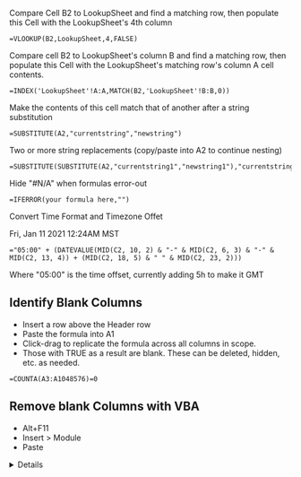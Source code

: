 Compare Cell B2 to LookupSheet and find a matching row, then populate this Cell with the LookupSheet's 4th column
```
=VLOOKUP(B2,LookupSheet,4,FALSE)
```

Compare cell B2 to LookupSheet's column B and find a matching row, then populate this Cell with the LookupSheet's matching row's column A cell contents.
```
=INDEX('LookupSheet'!A:A,MATCH(B2,'LookupSheet'!B:B,0))
```

Make the contents of this cell match that of another after a string substitution
```
=SUBSTITUTE(A2,"currentstring","newstring")
```

Two or more string replacements (copy/paste into A2 to continue nesting)
```
=SUBSTITUTE(SUBSTITUTE(A2,"currentstring1","newstring1"),"currentstring2","newstring2")
```

Hide "#N/A" when formulas error-out
```
=IFERROR(your formula here,"") 
```

Convert Time Format and Timezone Offet

Fri, Jan 11 2021 12:24AM MST

```="05:00" + (DATEVALUE(MID(C2, 10, 2) & "-" & MID(C2, 6, 3) & "-" & MID(C2, 13, 4)) + (MID(C2, 18, 5) & " " & MID(C2, 23, 2)))```

Where "05:00" is the time offset, currently adding 5h to make it GMT

## Identify Blank Columns
- Insert a row above the Header row
- Paste the formula into A1
- Click-drag to replicate the formula across all columns in scope.
- Those with TRUE as a result are blank. These can be deleted, hidden, etc. as needed.
```
=COUNTA(A3:A1048576)=0
```



## Remove blank Columns with VBA
- Alt+F11
- Insert > Module
- Paste

<details>
```
Public Sub DeleteEmptyColumns()
    Dim SourceRange As Range
    Dim EntireColumn As Range
 
    On Error Resume Next
 
    Set SourceRange = Application.InputBox( _
        "Select a range:", "Delete Empty Columns", _
        Application.Selection.Address, Type:=8)
 
    If Not (SourceRange Is Nothing) Then
        Application.ScreenUpdating = False
 
        For i = SourceRange.Columns.Count To 1 Step -1
            Set EntireColumn = SourceRange.Cells(1, i).EntireColumn
            If Application.WorksheetFunction.CountA(EntireColumn) = 0 Then
                EntireColumn.Delete
            End If
        Next
 
        Application.ScreenUpdating = True
    End If
End Sub
```
</details>

- F5 to run.


## Allow Multiselect in Data Validation Dropdowns

<details>
```
Private Sub Worksheet_Change(ByVal Target As Range)
    'Updated by Extendoffice 2023/01/11
    'Updated by Ken Gardner 2022/07/11
    Dim xRng As Range
    Dim xValue1 As String
    Dim xValue2 As String
    Dim semiColonCnt As Integer
    Dim xType As Integer
    If Target.Count > 1 Then Exit Sub
    On Error Resume Next
    
    xType = 0
    xType = Target.Validation.Type
    If xType = 3 Then
        Application.ScreenUpdating = False
        Application.EnableEvents = False
        xValue2 = Target.Value
        Application.Undo
        xValue1 = Target.Value
        Target.Value = xValue2
        If xValue1 <> "" Then
            If xValue2 <> "" Then
                If xValue1 = xValue2 Or xValue1 = xValue2 & ";" Or xValue1 = xValue2 & "; " Then ' leave the value if only one in list
                    xValue1 = Replace(xValue1, "; ", "")
                    xValue1 = Replace(xValue1, ";", "")
                    Target.Value = xValue1
                ElseIf InStr(1, xValue1, "; " & xValue2) Then
                    xValue1 = Replace(xValue1, xValue2, "") ' removes existing value from the list on repeat selection
                    Target.Value = xValue1
                ElseIf InStr(1, xValue1, xValue2 & ";") Then
                    xValue1 = Replace(xValue1, xValue2, "")
                    Target.Value = xValue1
                Else
                    Target.Value = xValue1 & "; " & xValue2
                End If
                Target.Value = Replace(Target.Value, ";;", ";")
                Target.Value = Replace(Target.Value, "; ;", ";")
                If Target.Value <> "" Then
                    If Right(Target.Value, 2) = "; " Then
                        Target.Value = Left(Target.Value, Len(Target.Value) - 2)
                    End If
                End If
                If InStr(1, Target.Value, "; ") = 1 Then ' check for ; as first character and remove it
                    Target.Value = Replace(Target.Value, "; ", "", 1, 1)
                End If
                If InStr(1, Target.Value, ";") = 1 Then
                    Target.Value = Replace(Target.Value, ";", "", 1, 1)
                End If
                semiColonCnt = 0
                For i = 1 To Len(Target.Value)
                    If InStr(i, Target.Value, ";") Then
                        semiColonCnt = semiColonCnt + 1
                    End If
                Next i
                If semiColonCnt = 1 Then ' remove ; if last character
                    Target.Value = Replace(Target.Value, "; ", "")
                    Target.Value = Replace(Target.Value, ";", "")
                End If
            End If
        End If
        Application.EnableEvents = True
        Application.ScreenUpdating = True
    End If
End Sub
```

</details>